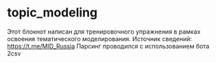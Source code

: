 # topic_modeling
Этот блокнот написан для тренировочного упражнения в рамках освоения тематического моделирования.
Источник сведений: https://t.me/MID_Russia
Парсинг проводился с использованием бота 2csv
